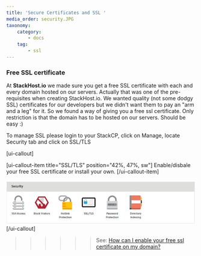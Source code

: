 ```yaml
---
title: 'Secure Certificates and SSL '
media_order: security.JPG
taxonomy:
    category:
        - docs
    tag:
        - ssl
---
```


### Free SSL certificate

At **StackHost.io** we made sure you get a free SSL certificate with each and every domain hosted on our servers. Actually that was one of the pre-requisites when creating StackHost.io.
We wanted quality (not some dodgy SSL) certificates for our developers but we didn't want them to pay an "arm and a leg" for it. So we found a way of giving you a free ssl certificate. 
Only restriction is that the domain has to be hosted on our servers. Should be easy :)

To manage SSL please login to your StackCP, click on Manage, locate Security tab and click on SSL/TLS

[ui-callout]

[ui-callout-item title="SSL/TLS" position="42%, 47%, sw"]
Enable/disbale your free SSL certificate or install your own.
[/ui-callout-item]

![](security.JPG)
[/ui-callout]

>>>>>> See: [How can I enable your free ssl certificate on my domain?](/secure-certificates/how-can-i-enable-free-ssl-certificate-on-my-domain)